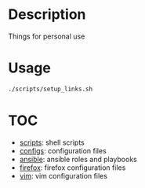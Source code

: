 # Description

Things for personal use

# Usage

```bash
./scripts/setup_links.sh
```

# TOC

- [scripts](/scripts): shell scripts
- [configs](/configs): configuration files
- [ansible](/ansible): ansible roles and playbooks
- [firefox](/firefox): firefox configuration files
- [vim](/vim/): vim configuration files
